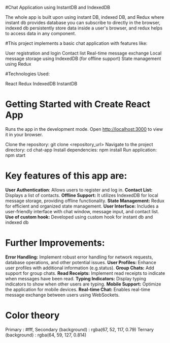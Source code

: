 #Chat Application using InstantDB and IndexedDB

The whole app is built upon using instant DB, indexed DB, and Redux where instant db provides database you can subscribe to directly in the browser, indexed db persistently store data inside a user's browser, and redux helps to access data in any component. 

#This project implements a basic chat application with features like:

User registration and login
Contact list
Real-time message exchange
Local message storage using IndexedDB (for offline support)
State management using Redux

#Technologies Used:

React
Redux
IndexedDB
InstantDB

# Getting Started with Create React App

Runs the app in the development mode.
Open [http://localhost:3000](http://localhost:3000) to view it in your browser.

Clone the repository: git clone <repository_url>
Navigate to the project directory: cd chat-app
Install dependencies: npm install
Run application: npm start

# Key features of this app are:

**User Authentication**: Allows users to register and log in.
**Contact List:** Displays a list of contacts.
**Offline Support:** It utilizes IndexedDB for local message storage, providing offline functionality.
**State Management:** Redux for efficient and organized state management.
**User Interface:** Includes a user-friendly interface with chat window, message input, and contact list.
**Use of custom hook:** Developed using custom hook for instant db and indexed db

# Further Improvements:

**Error Handling:** Implement robust error handling for network requests, database operations, and other potential issues.
**User Profiles:** Enhance user profiles with additional information (e.g.status).
**Group Chats:** Add support for group chats.
**Read Receipts:** Implement read receipts to indicate when messages have been read.
**Typing Indicators:** Display typing indicators to show when other users are typing.
**Mobile Support:** Optimize the application for mobile devices.
**Real-time Chat:** Enables real-time message exchange between users using WebSockets.

# Color theory

Primary : #fff,
Secondary (background) : rgba(67, 52, 117, 0.79)
Ternary (background) : rgba(64, 59, 127, 0.814)

